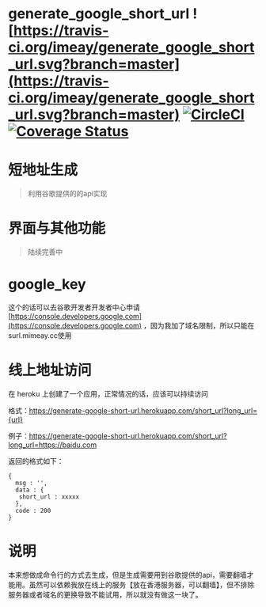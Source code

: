# generate_google_short_url ![https://travis-ci.org/imeay/generate_google_short_url.svg?branch=master](https://travis-ci.org/imeay/generate_google_short_url.svg?branch=master) [![CircleCI](https://circleci.com/gh/imeay/generate_google_short_url/tree/master.svg?style=svg)](https://circleci.com/gh/imeay/generate_google_short_url/tree/master) [![Coverage Status](https://coveralls.io/repos/github/imeay/generate_google_short_url/badge.svg)](https://coveralls.io/github/imeay/generate_google_short_url)
# 短地址生成
> 利用谷歌提供的的api实现

# 界面与其他功能
> 陆续完善中

# google_key 
这个的话可以去谷歌开发者开发者中心申请 [https://console.developers.google.com](https://console.developers.google.com) ，因为我加了域名限制，所以只能在surl.mimeay.cc使用

# 线上地址访问
在 heroku 上创建了一个应用，正常情况的话，应该可以持续访问

格式：https://generate-google-short-url.herokuapp.com/short_url?long_url={url}
 
例子：https://generate-google-short-url.herokuapp.com/short_url?long_url=https://baidu.com

返回的格式如下：
```
{
  msg : '',
  data : {
   short_url : xxxxx
  },
  code : 200
}
```

# 说明
本来想做成命令行的方式去生成，但是生成需要用到谷歌提供的api，需要翻墙才能用。虽然可以依赖我放在线上的服务【放在香港服务器，可以翻墙】，但不排除服务器或者域名的更换导致不能试用，所以就没有做这一块了。
 
 
